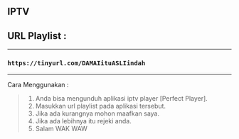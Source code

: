 ## IPTV

## URL Playlist :
---

### ``` https://tinyurl.com/DAMAIituASLIindah ```

---
Cara Menggunakan :
> 1. Anda bisa mengunduh aplikasi iptv player [Perfect Player].
> 2. Masukkan url playlist pada aplikasi tersebut.
> 3. Jika ada kurangnya mohon maafkan saya.
> 4. Jika ada lebihnya itu rejeki anda.
> 5. Salam WAK WAW
